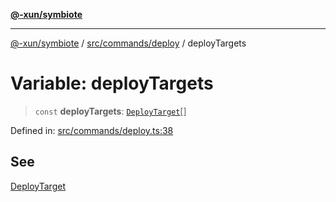 [**@-xun/symbiote**](../../../../README.md)

***

[@-xun/symbiote](../../../../README.md) / [src/commands/deploy](../README.md) / deployTargets

# Variable: deployTargets

> `const` **deployTargets**: [`DeployTarget`](../enumerations/DeployTarget.md)[]

Defined in: [src/commands/deploy.ts:38](https://github.com/Xunnamius/symbiote/blob/1d06f9ec4e479041c7ca032d17fcdd92ac8edf8e/src/commands/deploy.ts#L38)

## See

[DeployTarget](../enumerations/DeployTarget.md)
